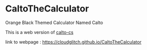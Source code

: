 # CaltoTheCalculator
Orange Black Themed Calculator Named Calto

This is a web version of <a href="https://github.com/CloudGlitch/calto-cs">calto-cs</a>

link to webpage : https://cloudglitch.github.io/CaltoTheCalculator
